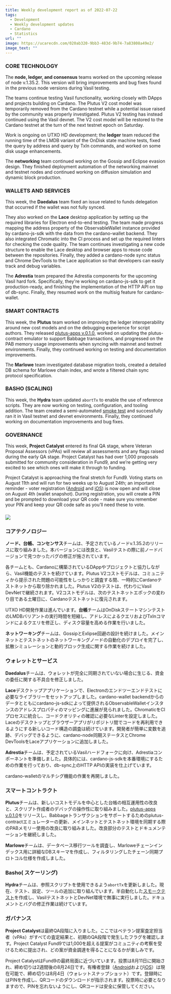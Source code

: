 ```yaml
---
title: Weekly development report as of 2022-07-22
tags:
  - Development
  - Weekly development updates
  - Cardano
  - Statistics
url: ""
image: https://ucarecdn.com/020ab320-9bb3-483d-9b74-7a83808a49e2/
image_text: ""
---
```


### CORE TECHNOLOGY

The **node, ledger, and consensus** teams worked on the upcoming release of node v.1.35.2. This version will bring improvements and bug fixes found in the previous node versions during Vasil testing. 

The teams continue testing Vasil functionality, working closely with DApps and projects building on Cardano. The Plutus V2 cost model was temporarily removed from the Cardano testnet while a potential issue raised by the community was properly investigated. Plutus V2 testing has instead continued using the Vasil devnet. The V2 cost model will be restored to the Cardano testnet at the turn of the next testnet epoch on Saturday.  

Work is ongoing on UTXO HD development; the **ledger** team reduced the running time of the LMDB variant of the OnDisk state machine tests, fixed the query by address and query by TxIn commands, and worked on some disk usage enhancements.

The **networking** team continued working on the Gossip and Eclipse evasion design. They finished deployment automation of the networking mainnet and testnet nodes and continued working on diffusion simulation and dynamic block production. 

### WALLETS AND SERVICES 

This week, the **Daedalus** team fixed an issue related to funds delegation that occurred if the wallet was not fully synced. 

They also worked on the **Lace** desktop application by setting up the required libraries for Electron end-to-end testing. The team made progress mapping the address property of the ObservableWallet instance provided by cardano-js-sdk with the data from the cardano-wallet backend. They also integrated Chromatic into the CI process and set up the required linters for checking the code quality. The team continues investigating a new code structure to enable the Lace desktop and browser apps to reuse code between the repositories. Finally, they added a cardano-node sync status and Chrome DevTools to the Lace application so that developers can easily track and debug variables.

The **Adrestia** team prepared the Adrestia components for the upcoming Vasil hard fork. Specifically, they're working on cardano-js-sdk to get it production-ready, and finishing the implementation of the HTTP API on top of db-sync. Finally, they resumed work on the multisig feature for cardano-wallet.

### SMART CONTRACTS

This week, the **Plutus** team worked on improving the ledger interoperability around new cost models and on the debugging experience for script authors. They released [plutus-apps v.0.1.0](https://github.com/input-output-hk/plutus-apps/releases), worked on updating the plutus-contract emulator to support Babbage transactions, and progressed on the PAB memory usage improvements when syncing with mainnet and testnet environments. Finally, they continued working on testing and documentation improvements.

The **Marlowe** team investigated database migration tools, created a detailed DB schema for Marlowe chain index, and wrote a filtered chain sync protocol specification. 

### BASHO (SCALING)

This week, the **Hydra** team updated `abortTx` to enable the use of reference scripts. They are now working on testing, configuration, and tooling addition. The team created a semi-automated [smoke test](https://en.wikipedia.org/wiki/Smoke_testing_(software)) and successfully ran it in Vasil testnet and devnet environments. Finally, they continued working on documentation improvements and bug fixes. 

### GOVERNANCE

This week, **Project Catalyst** entered its final QA stage, where Veteran Proposal Assessors (vPAs) will review all assessments and any flags raised during the early QA stage. Project Catalyst has had over 1,000 proposals submitted for community consideration in Fund9, and we’re getting very excited to see which ones will make it through to funding.  

Project Catalyst is approaching the final stretch for Fund9. Voting starts on August 11th and will run for two weeks up to August 24th; an important reminder - voter registration ([Android](https://play.google.com/store/apps/details?id=io.iohk.vitvoting&hl=en&gl=US) and [iOS](https://apps.apple.com/kw/app/catalyst-voting/id1517473397)) is now open and will close on August 4th (wallet snapshot). During registration, you will create a PIN and be prompted to download your QR code - make sure you remember your PIN and keep your QR code safe as you’ll need these to vote.   

### ![](https://lh5.googleusercontent.com/-PCTToG5yrAb5JuPmZz1psx4o7ogZAFMz4eIGpn87QwouCc4GVno4HkbJ11iOVJ8hEAHNqUntj2OJOSvaL3v0LoGm5109du0K9BfNta_WF_tqDAXtzv1YFPezm8-TX6setjwYe_d8oPe0Wur2Jf5-mk)

### コアテクノロジー

**ノード、台帳、コンセンサス**チームは、予定されているノードv.1.35.2のリリースに取り組みました。本バージョンには改良と、Vasilテストの際に前ノードバージョンで見つかったバグの修正が施されています。 

各チームとも、Cardanoに構築されているDAppやプロジェクトと協力しながら、Vasil機能のテストを続けています。Plutus V2コストモデルは、コミュニティから提示された問題の可能性をしっかりと調査する間、一時的にCardanoテストネットから取り除かれました。Plutus V2のテストは、代わりにVasil DevNetで継続されます。V2コストモデルは、次のテストネットエポックの変わり目である土曜日に、Cardanoテストネットに復元されます。  

UTXO HD開発作業は進んでいます。**台帳**チームはOnDiskステートマシンテストのLMDBバリアントの実行時間を短縮し、アドレスによるクエリおよびTxInコマンドによるクエリを修正し、ディスク容量を高める作業を行いました。

**ネットワーキング**チームは、GossipとExlipse回避の設計を続けました。メインネットとテストネットのネットワーキングノードの自動化のデプロイを完了し、拡散シミュレーションと動的ブロック生成に関する作業を続けました。 

### ウォレットとサービス 

**Daedalus**チームは、ウォレットが完全に同期されていない場合に生じる、資金の委任に関する不具合を修正しました。 

**Lace**デスクトップアプリケーションで、Electronのエンドツーエンドテストに必要なライブラリーをセットアップしました。cardano-wallet backendからのデータとともにcardano-js-sdkによって提供されるObservableWalletインスタンスのアドレスプロパティのマッピングに進展が見られました。ChromaticをCIプロセスに統合し、コードクオリティの確認に必要なLinterを設定しました。Laceのデスクトップとブラウザーアプリがリポジトリ間でコードを再利用できるようにする新しいコード構造の調査は続けています。開発者が簡単に変数を追跡、デバッグできるように、cardano-node同期ステータスとChrome DevToolsをLaceアプリケーションに追加しました。

  
**Adrestia**チームは、予定されているVasilハードフォークに向け、Adrestiaコンポーネントを準備しました。具体的には、cardano-js-sdkを本番環境にするための作業を行っており、db-sync上のHTTP APIの実装を仕上げています。

cardano-walletのマルチシグ機能の作業を再開しました。

### スマートコントラクト

**Plutus**チームは、新しいコストモデルを中心とした台帳の相互運用性の改良と、スクリプト作成者のデバッグの操作性に取り組みました。[plutus-apps v.0.1.0](https://github.com/input-output-hk/plutus-apps/releases)をリリースし、Babbageトランザクションをサポートするためのplutus-contractエミュレーターの更新、メインネットとテストネット環境を同期する際のPABメモリー使用の改良に取り組みました。改良部分のテストとドキュメンテーションを継続しました。

**Marlowe**チームは、データベース移行ツールを調査し、Marloweチェーンインデックス用に詳細なDBスキーマを作成し、フィルタリングしたチェーン同期プロトコル仕様を作成しました。 

### Basho( スケーリング)

**Hydra**チームは、参照スクリプトを使用できるよう`abortTx`を更新しました。現在、テスト、設定、ツールの追加に取り組んでいます。半自動化した[スモークテスト](https://e-words.jp/w/%E3%82%B9%E3%83%A2%E3%83%BC%E3%82%AF%E3%83%86%E3%82%B9%E3%83%88.html%23:~:text=%E3%82%B9%E3%83%A2%E3%83%BC%E3%82%AF%E3%83%86%E3%82%B9%E3%83%88%E3%81%A8%E3%81%AF%E3%80%81%E9%96%8B%E7%99%BA,%E3%82%92%E3%81%96%E3%81%A3%E3%81%A8%E7%A2%BA%E8%AA%8D%E3%81%99%E3%82%8B%E3%81%93%E3%81%A8%E3%80%82)を作成し、VasilテストネットとDevNet環境で無事に実行しました。ドキュメントとバグの修正作業は続けています。 

### ガバナンス

**Project Catalyst**は最終QA段階に入りました。ここではベテラン提案査定担当者（vPAs）がすべての査定結果と、初期のQA段階で発生したフラグを確認します。Project Catalyst Fund9では1,000を超える提案がコミュニティの考察を受けるために提出され、どの案が資金調達を得ることになるかが楽しみです。  

  
Project CatalystはFund9の最終局面に近づいています。投票は8月11日に開始され、締め切りは2週間後の8月24日です。有権者登録（[Android](https://play.google.com/store/apps/details?id=io.iohk.vitvoting&hl=en&gl=US)および[iOS](https://apps.apple.com/kw/app/catalyst-voting/id1517473397)）は現在可能で、締め切りは8月4日（ウォレットスナップショット）です。登録時にはPINを作成し、QRコードのダウンロードが指示されます。投票時に必要となりますので、PINを忘れないようにし、QRコードは安全に保管してください。
